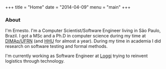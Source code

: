 +++
title = "Home"
date = "2014-04-09"
menu = "main"
+++

### About

I'm Ernesto. I'm a Computer Scientist/Software Engineer living in
São Paulo, Brazil. I got a MSc and a Ph.D in computer science during
my time at [DIMAp/UFRN](http://www.dimap.ufrn.br/) (and [HHU](https://www.uni-duesseldorf.de/home/en/home.html)
for almost a year). During my time in
academia I did research on software testing and formal methods.

I'm currently working as Software Engineer at [Loggi](https://www.loggi.com/)
trying to reinvent logistics through technology.

